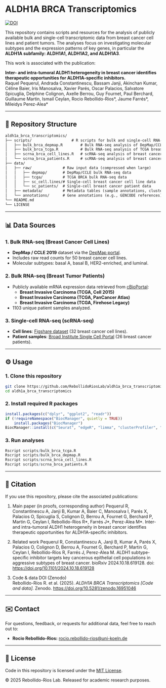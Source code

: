 # ALDH1A BRCA Transcriptomics

[![DOI](https://zenodo.org/badge/DOI/10.5281/zenodo.16951046.svg)](https://doi.org/10.5281/zenodo.16951046)

This repository contains scripts and resources for the analysis of publicly available bulk and single-cell transcriptomic data from breast cancer cell lines and patient tumors. The analyses focus on investigating molecular subtypes and the expression patterns of key genes, in particular the **ALDH1A subfamily: ALDH1A1, ALDH1A2, and ALDH1A3**. 

This work is associated with the publication:  

**Inter- and intra-tumoral ALDH1 heterogeneity in breast cancer identifies therapeutic opportunities for ALDH1A-specific inhibitors.**  
Raquel Pequerul, Andrada Constantinescu, Bassam Janji, Akinchan Kumar, Céline Baier, Iris Manosalva, Xavier Parés, Oscar Palacios, Salvatore Spicuglia, Delphine Colignon, Axelle Berrou, Guy Fournet, Paul Berchard, Guillaume Martin, Ismail Ceylan, Rocio Rebollido-Rios*, Jaume Farrés*, Mileidys Perez-Alea*  

---

## 📂 Repository Structure

```markdown
aldh1a_brca_transcriptomics/
├── scripts/                  # R scripts for bulk and single-cell RNA-seq analyses
│   ├── bulk_brca_depmap.R        # Bulk RNA-seq analysis of DepMap/CCLE breast cancer cell lines
│   ├── bulk_brca_tcga.R          # Bulk RNA-seq analysis of TCGA breast cancer cohorts
│   ├── scrna_brca_cell_lines.R   # scRNA-seq analysis of breast cancer cell lines
│   └── scrna_brca_patients.R     # scRNA-seq analysis of breast cancer patient tumors
├── data/
│   ├── raw/              # Raw input data (compressed when large)
│   │   ├── depmap/       # DepMap/CCLE bulk RNA-seq data
│   │   ├── tcga/         # TCGA BRCA bulk RNA-seq data
│   │   ├── sc_cell.lines/# Single-cell breast cancer cell line data
│   │   └── sc_patients/  # Single-cell breast cancer patient data
│   ├── metadata/         # Metadata tables (sample annotations, cluster info, etc.)
│   └── annotations/      # Gene annotations (e.g., GENCODE references)
└── README.md
└── LICENSE
```

---

## 📊 Data Sources

### 1. Bulk RNA-seq (Breast Cancer Cell Lines)
- **DepMap / CCLE 2019** dataset via the [DepMap portal](https://depmap.org/portal/).  
- Includes raw read counts for 50 breast cancer cell lines.  
- Molecular subtypes: basal A, basal B, HER2-enriched, and luminal.  

### 2. Bulk RNA-seq (Breast Tumor Patients)
- Publicly available mRNA expression data retrieved from [cBioPortal](https://www.cbioportal.org):  
  - **Breast Invasive Carcinoma (TCGA, Cell 2015)**  
  - **Breast Invasive Carcinoma (TCGA, PanCancer Atlas)**  
  - **Breast Invasive Carcinoma (TCGA, Firehose Legacy)**  
- 1103 unique patient samples analyzed.  

### 3. Single-cell RNA-seq (scRNA-seq)
- **Cell lines**: [Figshare dataset](https://figshare.com/articles/dataset/Single_Cell_Breast_Cancer_cell-line_Atlas/15022698) (32 breast cancer cell lines).  
- **Patient samples**: [Broad Institute Single Cell Portal](https://singlecell.broadinstitute.org/single_cell/study/SCP103930) (26 breast cancer patients).  

---

## ⚙️ Usage

### 1. Clone this repository
```bash
git clone https://github.com/RebollidoRiosLab/aldh1a_brca_transcriptomics.git
cd aldh1a_brca_transcriptomics
```  

### 2. Install required R packages
```r
install.packages(c("dplyr", "ggplot2", "readr"))
if (!requireNamespace("BiocManager", quietly = TRUE))
    install.packages("BiocManager")
BiocManager::install(c("Seurat", "edgeR", "limma", "clusterProfiler", "org.Hs.eg.db"))
```   

### 3. Run analyses
```r
Rscript scripts/bulk_brca_tcga.R
Rscript scripts/bulk_brca_depmap.R
Rscript scripts/scrna_brca_cell_lines.R
Rscript scripts/scrna_brca_patients.R
``` 

---

## 📖 Citation

If you use this repository, please cite the associated publications:

 1.	Main paper (in proofs, corresponding author)
Pequerul R, Constantinescu A, Janji B, Kumar A, Baier C, Manosalva I, Parés X, Palacios O, Spicuglia S, Colignon D, Berrou A, Fournet G, Berchard P, Martin G, Ceylan I, Rebollido-Ríos R*, Farrés J*, Perez-Alea M*.
Inter- and intra-tumoral ALDH1 heterogeneity in breast cancer identifies therapeutic opportunities for ALDH1A-specific inhibitors.
	
 2.	Related work
Pequerul R, Constantinescu A, Janji B, Kumar A, Parés X, Palacios O, Colignon D, Berrou A, Fournet G, Berchard P, Martin G, Ceylan I, Rebollido-Ríos R, Farrés J, Perez-Alea M.
ALDH1 subtype-specific inhibitor targets key cancerous epithelial cell populations in aggressive subtypes of breast cancer.
bioRxiv 2024.10.18.619128. doi: https://doi.org/10.1101/2024.10.18.619128
	
3. Code & data DOI (Zenodo)  
Rebollido-Ríos R. et al. (2025). *ALDH1A BRCA Transcriptomics [Code and data].* Zenodo. https://doi.org/10.5281/zenodo.16951046

---

## ✉️ Contact

For questions, feedback, or requests for additional data, feel free to reach out to:

- **Rocio Rebollido-Rios:** [rocio.rebollido-rios@uni-koeln.de](mailto:rocio.rebollido-rios@uni-koeln.de)  

---

## 📜 License
Code in this repository is licensed under the [MIT License](LICENSE).


© 2025 Rebollido-Rios Lab. Released for academic research purposes.


